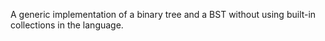 A generic implementation of a binary tree and a BST without using built-in collections in the language.
